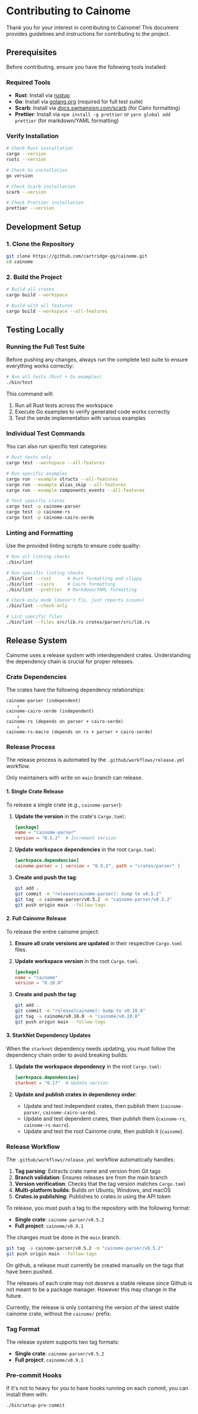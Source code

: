 # Contributing to Cainome

Thank you for your interest in contributing to Cainome! This document provides guidelines and instructions for contributing to the project.

## Prerequisites

Before contributing, ensure you have the following tools installed:

### Required Tools

- **Rust**: Install via [rustup](https://rustup.rs/)
- **Go**: Install via [golang.org](https://golang.org/dl/) (required for full test suite)
- **Scarb**: Install via [docs.swmansion.com/scarb](https://docs.swmansion.com/scarb/) (for Cairo formatting)
- **Prettier**: Install via `npm install -g prettier` or `yarn global add prettier` (for markdown/YAML formatting)

### Verify Installation

```bash
# Check Rust installation
cargo --version
rustc --version

# Check Go installation
go version

# Check Scarb installation
scarb --version

# Check Prettier installation
prettier --version
```

## Development Setup

### 1. Clone the Repository

```bash
git clone https://github.com/cartridge-gg/cainome.git
cd cainome
```

### 2. Build the Project

```bash
# Build all crates
cargo build --workspace

# Build with all features
cargo build --workspace --all-features
```

## Testing Locally

### Running the Full Test Suite

Before pushing any changes, always run the complete test suite to ensure everything works correctly:

```bash
# Run all tests (Rust + Go examples)
./bin/test
```

This command will:

1. Run all Rust tests across the workspace
2. Execute Go examples to verify generated code works correctly
3. Test the serde implementation with various examples

### Individual Test Commands

You can also run specific test categories:

```bash
# Rust tests only
cargo test --workspace --all-features

# Run specific examples
cargo run --example structs --all-features
cargo run --example alias_skip --all-features
cargo run --example components_events --all-features

# Test specific crates
cargo test -p cainome-parser
cargo test -p cainome-rs
cargo test -p cainome-cairo-serde
```

### Linting and Formatting

Use the provided linting scripts to ensure code quality:

```bash
# Run all linting checks
./bin/lint

# Run specific linting checks
./bin/lint --rust      # Rust formatting and clippy
./bin/lint --cairo     # Cairo formatting
./bin/lint --prettier  # Markdown/YAML formatting

# Check-only mode (doesn't fix, just reports issues)
./bin/lint --check-only

# Lint specific files
./bin/lint --files src/lib.rs crates/parser/src/lib.rs
```

## Release System

Cainome uses a release system with interdependent crates. Understanding the dependency chain is crucial for proper releases.

### Crate Dependencies

The crates have the following dependency relationships:

```
cainome-parser (independent)
    ↓
cainome-cairo-serde (independent)
    ↓
cainome-rs (depends on parser + cairo-serde)
    ↓
cainome-rs-macro (depends on rs + parser + cairo-serde)
```

### Release Process

The release process is automated by the `.github/workflows/release.yml` workflow.

Only maintainers with write on `main` branch can release.

#### 1. Single Crate Release

To release a single crate (e.g., `cainome-parser`):

1. **Update the version** in the crate's `Cargo.toml`:

   ```toml
   [package]
   name = "cainome-parser"
   version = "0.5.2"  # Increment version
   ```

2. **Update workspace dependencies** in the root `Cargo.toml`:

   ```toml
   [workspace.dependencies]
   cainome-parser = { version = "0.5.2", path = "crates/parser" }
   ```

3. **Create and push the tag**:
   ```bash
   git add .
   git commit -m "release(cainome-parser): bump to v0.5.2"
   git tag -a cainome-parser/v0.5.2 -m "cainome-parser/v0.5.2"
   git push origin main --follow-tags
   ```

#### 2. Full Cainome Release

To release the entire cainome project:

1. **Ensure all crate versions are updated** in their respective `Cargo.toml` files.

2. **Update workspace version** in the root `Cargo.toml`.

   ```toml
   [package]
   name = "cainome"
   version = "0.10.0"
   ```

3. **Create and push the tag**:
   ```bash
   git add .
   git commit -m "release(cainome): bump to v0.10.0"
   git tag -a cainome/v0.10.0 -m "cainome/v0.10.0"
   git push origin main --follow-tags
   ```

#### 3. StarkNet Dependency Updates

When the `starknet` dependency needs updating, you must follow the dependency chain order to avoid breaking builds:

1. **Update the workspace dependency** in the root `Cargo.toml`:

   ```toml
   [workspace.dependencies]
   starknet = "0.17"  # Update version
   ```

2. **Update and publish crates in dependency order**:
   - Update and test independent crates, then publish them (`cainome-parser`, `cainome-cairo-serde`).
   - Update and test dependent crates, then publish them (`cainome-rs`, `cainome-rs-macro`).
   - Update and test the root Cainome crate, then publish it (`cainome`).

### Release Workflow

The `.github/workflows/release.yml` workflow automatically handles:

1. **Tag parsing**: Extracts crate name and version from Git tags
2. **Branch validation**: Ensures releases are from the main branch
3. **Version verification**: Checks that the tag version matches `Cargo.toml`
4. **Multi-platform builds**: Builds on Ubuntu, Windows, and macOS
5. **Crates.io publishing**: Publishes to crates.io using the API token

To release, you must push a tag to the repository with the following format:

- **Single crate**: `cainome-parser/v0.5.2`
- **Full project**: `cainome/v0.9.1`

The changes must be done in the `main` branch.

```bash
git tag -a cainome-parser/v0.5.2 -m "cainome-parser/v0.5.2"
git push origin main --follow-tags
```

On github, a release must currently be created manually on the tags that have been pushed.

The releases of each crate may not deserve a stable release since Github is not meant to be a package manager. However this may change in the future.

Currently, the release is only containing the version of the latest stable cainome crate, without the `cainome/` prefix.

### Tag Format

The release system supports two tag formats:

- **Single crate**: `cainome-parser/v0.5.2`
- **Full project**: `cainome/v0.9.1`

### Pre-commit Hooks

If it's not to heavy for you to have hooks running on each commit, you can install them with:

```bash
./bin/setup-pre-commit
```
